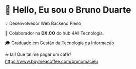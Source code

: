 # 👋 Hello, Eu sou o Bruno Duarte

💡 Desenvolvedor Web Backend Pleno

🐝 Colaborador na **DX.CO** do hub 4All Tecnologia.

🎓 Graduado em Gestão da Tecnologia da Informação

<!-- ### ✔ Github Stats
![Profile Stats](https://github-readme-stats.vercel.app/api?username=brduarte&show_icons=true)
-->

☕ Iai! Que tal me pagar um café?
https://www.buymeacoffee.com/brunomacieu

